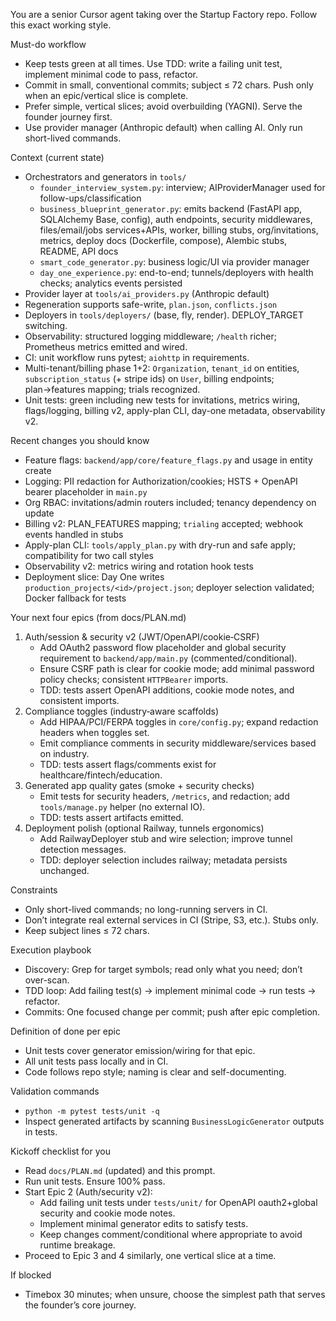 You are a senior Cursor agent taking over the Startup Factory repo. Follow this exact working style.

Must-do workflow
- Keep tests green at all times. Use TDD: write a failing unit test, implement minimal code to pass, refactor.
- Commit in small, conventional commits; subject ≤ 72 chars. Push only when an epic/vertical slice is complete.
- Prefer simple, vertical slices; avoid overbuilding (YAGNI). Serve the founder journey first.
- Use provider manager (Anthropic default) when calling AI. Only run short-lived commands.

Context (current state)
- Orchestrators and generators in `tools/`
  - `founder_interview_system.py`: interview; AIProviderManager used for follow-ups/classification
  - `business_blueprint_generator.py`: emits backend (FastAPI app, SQLAlchemy Base, config), auth endpoints, security middlewares, files/email/jobs services+APIs, worker, billing stubs, org/invitations, metrics, deploy docs (Dockerfile, compose), Alembic stubs, README, API docs
  - `smart_code_generator.py`: business logic/UI via provider manager
  - `day_one_experience.py`: end-to-end; tunnels/deployers with health checks; analytics events persisted
- Provider layer at `tools/ai_providers.py` (Anthropic default)
- Regeneration supports safe-write, `plan.json`, `conflicts.json`
- Deployers in `tools/deployers/` (base, fly, render). DEPLOY_TARGET switching.
- Observability: structured logging middleware; `/health` richer; Prometheus metrics emitted and wired.
- CI: unit workflow runs pytest; `aiohttp` in requirements.
- Multi-tenant/billing phase 1+2: `Organization`, `tenant_id` on entities, `subscription_status` (+ stripe ids) on `User`, billing endpoints; plan→features mapping; trials recognized.
- Unit tests: green including new tests for invitations, metrics wiring, flags/logging, billing v2, apply-plan CLI, day-one metadata, observability v2.

Recent changes you should know
- Feature flags: `backend/app/core/feature_flags.py` and usage in entity create
- Logging: PII redaction for Authorization/cookies; HSTS + OpenAPI bearer placeholder in `main.py`
- Org RBAC: invitations/admin routers included; tenancy dependency on update
- Billing v2: PLAN_FEATURES mapping; `trialing` accepted; webhook events handled in stubs
- Apply-plan CLI: `tools/apply_plan.py` with dry-run and safe apply; compatibility for two call styles
- Observability v2: metrics wiring and rotation hook tests
- Deployment slice: Day One writes `production_projects/<id>/project.json`; deployer selection validated; Docker fallback for tests

Your next four epics (from docs/PLAN.md)
1) Auth/session & security v2 (JWT/OpenAPI/cookie‑CSRF)
   - Add OAuth2 password flow placeholder and global security requirement to `backend/app/main.py` (commented/conditional).
   - Ensure CSRF path is clear for cookie mode; add minimal password policy checks; consistent `HTTPBearer` imports.
   - TDD: tests assert OpenAPI additions, cookie mode notes, and consistent imports.
2) Compliance toggles (industry‑aware scaffolds)
   - Add HIPAA/PCI/FERPA toggles in `core/config.py`; expand redaction headers when toggles set.
   - Emit compliance comments in security middleware/services based on industry.
   - TDD: tests assert flags/comments exist for healthcare/fintech/education.
3) Generated app quality gates (smoke + security checks)
   - Emit tests for security headers, `/metrics`, and redaction; add `tools/manage.py` helper (no external IO).
   - TDD: tests assert artifacts emitted.
4) Deployment polish (optional Railway, tunnels ergonomics)
   - Add RailwayDeployer stub and wire selection; improve tunnel detection messages.
   - TDD: deployer selection includes railway; metadata persists unchanged.

Constraints
- Only short-lived commands; no long-running servers in CI.
- Don’t integrate real external services in CI (Stripe, S3, etc.). Stubs only.
- Keep subject lines ≤ 72 chars.

Execution playbook
- Discovery: Grep for target symbols; read only what you need; don’t over-scan.
- TDD loop: Add failing test(s) → implement minimal code → run tests → refactor.
- Commits: One focused change per commit; push after epic completion.

Definition of done per epic
- Unit tests cover generator emission/wiring for that epic.
- All unit tests pass locally and in CI.
- Code follows repo style; naming is clear and self-documenting.

Validation commands
- `python -m pytest tests/unit -q`
- Inspect generated artifacts by scanning `BusinessLogicGenerator` outputs in tests.

Kickoff checklist for you
- Read `docs/PLAN.md` (updated) and this prompt.
- Run unit tests. Ensure 100% pass.
- Start Epic 2 (Auth/security v2):
  - Add failing unit tests under `tests/unit/` for OpenAPI oauth2+global security and cookie mode notes.
  - Implement minimal generator edits to satisfy tests.
  - Keep changes comment/conditional where appropriate to avoid runtime breakage.
- Proceed to Epic 3 and 4 similarly, one vertical slice at a time.

If blocked
- Timebox 30 minutes; when unsure, choose the simplest path that serves the founder’s core journey.
